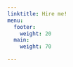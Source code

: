 ```yaml
---
linktitle: Hire me!
menu:
  footer:
    weight: 20
  main:
    weight: 70

---
```

<div id="my-reform"></div>
<script>window.Reform=window.Reform||function(){(Reform.q=Reform.q||[]).push(arguments)};</script>
<script id="reform-script" async src="https://embed.reform.app/v1/embed.js"></script>
<script>
  Reform('init', {
    url: 'https://forms.reform.app/yBAVkh/AUczFw/myzhrx',
    target: '#my-reform',
  })
</script>
